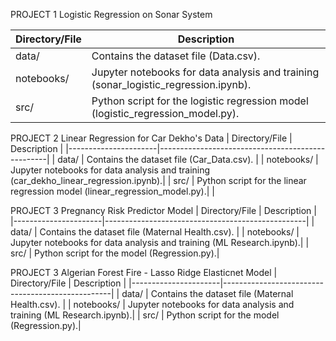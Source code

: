PROJECT 1
 Logistic Regression on Sonar System

| Directory/File       | Description                                      |
|----------------------|--------------------------------------------------|
| data/                | Contains the dataset file (Data.csv).     |
| notebooks/           | Jupyter notebooks for data analysis and training (sonar_logistic_regression.ipynb).|
| src/                 | Python script for the logistic regression model (logistic_regression_model.py).|


PROJECT 2
Linear Regression for Car Dekho's Data
| Directory/File       | Description                                      |
|----------------------|--------------------------------------------------|
| data/                | Contains the dataset file (Car_Data.csv).        |
| notebooks/           | Jupyter notebooks for data analysis and training (car_dekho_linear_regression.ipynb).|
| src/                 | Python script for the linear regression model (linear_regression_model.py).|                          |


PROJECT 3
Pregnancy Risk Predictor Model 
| Directory/File       | Description                                      |
|----------------------|--------------------------------------------------|
| data/                | Contains the dataset file (Maternal Health.csv).        |
| notebooks/           | Jupyter notebooks for data analysis and training (ML Research.ipynb).|
| src/                 | Python script for the  model (Regression.py).|     

PROJECT 3
Algerian Forest Fire - Lasso Ridge Elasticnet Model
| Directory/File       | Description                                      |
|----------------------|--------------------------------------------------|
| data/                | Contains the dataset file (Maternal Health.csv).        |
| notebooks/           | Jupyter notebooks for data analysis and training (ML Research.ipynb).|
| src/                 | Python script for the  model (Regression.py).|     


